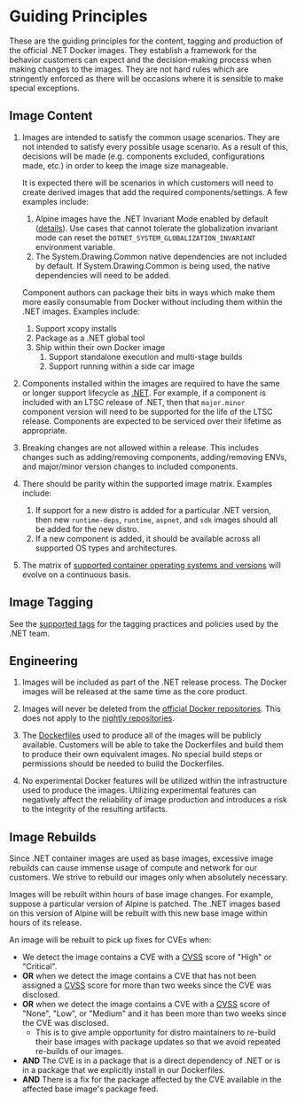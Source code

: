 # Guiding Principles

These are the guiding principles for the content, tagging and production of the official .NET Docker images. They establish a framework for the behavior customers can expect and the decision-making process when making changes to the images. They are not hard rules which are stringently enforced as there will be occasions where it is sensible to make special exceptions.

## Image Content

1. Images are intended to satisfy the common usage scenarios. They are not intended to satisfy every possible usage scenario. As a result of this, decisions will be made (e.g. components excluded, configurations made, etc.) in order to keep the image size manageable.

    It is expected there will be scenarios in which customers will need to create derived images that add the required components/settings. A few examples include:

    1. Alpine images have the .NET Invariant Mode enabled by default ([details](https://github.com/dotnet/dotnet-docker/issues/371)). Use cases that cannot tolerate the globalization invariant mode can reset the `DOTNET_SYSTEM_GLOBALIZATION_INVARIANT` environment variable.
    1. The System.Drawing.Common native dependencies are not included by default. If System.Drawing.Common is being used, the native dependencies will need to be added.

    Component authors can package their bits in ways which make them more easily consumable from Docker without including them within the .NET images. Examples include:

    1. Support xcopy installs
    1. Package as a .NET global tool
    1. Ship within their own Docker image
        1. Support standalone execution and multi-stage builds
        1. Support running within a side car image

1. Components installed within the images are required to have the same or longer support lifecycle as [.NET](https://dotnet.microsoft.com/platform/support/policy/dotnet-core). For example, if a component is included with an LTSC release of .NET, then that `major.minor` component version will need to be supported for the life of the LTSC release. Components are expected to be serviced over their lifetime as appropriate.

1. Breaking changes are not allowed within a release. This includes changes such as adding/removing components, adding/removing ENVs, and major/minor version changes to included components.

1. There should be parity within the supported image matrix. Examples include:
    1. If support for a new distro is added for a particular .NET version, then new `runtime-deps`, `runtime`, `aspnet`, and `sdk` images should all be added for the new distro.
    1. If a new component is added, it should be available across all supported OS types and architectures.

1. The matrix of [supported container operating systems and versions](supported-platforms.md) will evolve on a continuous basis.

## Image Tagging

See the [supported tags](supported-tags.md) for the tagging practices and policies used by the .NET team.

## Engineering

1. Images will be included as part of the .NET release process. The Docker images will be released at the same time as the core product.

1. Images will never be deleted from the [official Docker repositories](https://hub.docker.com/_/microsoft-dotnet/). This does not apply to the [nightly repositories](https://github.com/dotnet/dotnet-docker/blob/nightly/README.md).

1. The [Dockerfiles](https://github.com/dotnet/dotnet-docker/search?q=filename%3ADockerfile) used to produce all of the images will be publicly available. Customers will be able to take the Dockerfiles and build them to produce their own equivalent images. No special build steps or permissions should be needed to build the Dockerfiles.

1. No experimental Docker features will be utilized within the infrastructure used to produce the images. Utilizing experimental features can negatively affect the reliability of image production and introduces a risk to the integrity of the resulting artifacts.

## Image Rebuilds

Since .NET container images are used as base images, excessive image rebuilds can cause immense usage of compute and network for our customers. We strive to rebuild our images only when absolutely necessary.

Images will be rebuilt within hours of base image changes. For example, suppose a particular version of Alpine is patched. The .NET images based on this version of Alpine will be rebuilt with this new base image within hours of its release.

An image will be rebuilt to pick up fixes for CVEs when:

- We detect the image contains a CVE with a [CVSS](https://nvd.nist.gov/vuln-metrics/cvss) score of "High" or "Critical".
- **OR** when we detect the image contains a CVE that has not been assigned a [CVSS](https://nvd.nist.gov/vuln-metrics/cvss) score for more than two weeks since the CVE was disclosed.
- **OR** when we detect the image contains a CVE with a [CVSS](https://nvd.nist.gov/vuln-metrics/cvss) score of "None", "Low", or "Medium" and it has been more than two weeks since the CVE was disclosed.
    - This is to give ample opportunity for distro maintainers to re-build their base images with package updates so that we avoid repeated re-builds of our images.
- **AND** The CVE is in a package that is a direct dependency of .NET or is in a package that we explicitly install in our Dockerfiles.
- **AND** There is a fix for the package affected by the CVE available in the affected base image's package feed.
